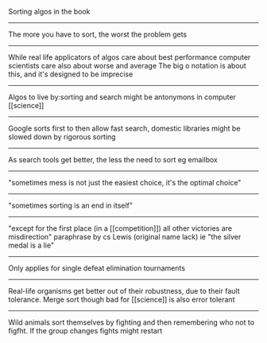 Sorting algos in the book  
  
---  
  
The more you have to sort, the worst the problem gets  
  
---  
  
While real life applicators of algos care about best performance computer scientists care also about worse and average The big o notation is about this, and it's designed to be imprecise  
  
---  
  
Algos to live by:sorting and search might be antonymons in computer [[science]]  
  
---  
  
Google sorts first to then allow fast search, domestic libraries might be slowed down by rigorous sorting  
  
---  
  
As search tools get better, the less the need to sort eg emailbox  
  
---  
  
"sometimes mess is not just the easiest choice, it's the optimal choice"  
  
---  
  
"sometimes sorting is an end in itself"  
  
---  
  
"except for the first place (in a [[competition]]) all other victories are misdirection" paraphrase by cs Lewis (original name lack) ie "the silver medal is a lie"  
  
---  
  
Only applies for single defeat elimination tournaments  
  
---  
  
Real-life organisms get better out of their robustness, due to their fault tolerance. Merge sort though bad for [[science]] is also error tolerant  
  
---  
  
Wild animals sort themselves by fighting and then remembering who not to figfht. If the group changes fights might restart